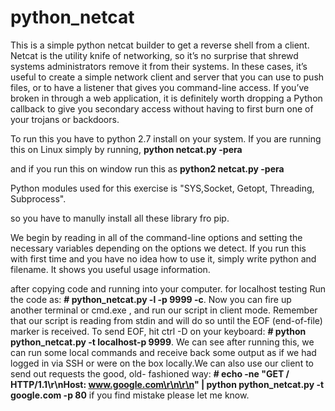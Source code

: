# python_netcat
This is a simple python netcat builder to get a reverse shell from a client.
Netcat is the utility knife of networking, so it’s no surprise that shrewd systems administrators remove it from their systems.
In these cases, it’s useful to create a simple network client
and server that you can use to push files, or to have a listener that gives you
command-line access. If you’ve broken in through a web application, it is
definitely worth dropping a Python callback to give you secondary access
without having to first burn one of your trojans or backdoors.

To run this you have to python 2.7 install on your system.
If you are running this on Linux simply by running,
**python netcat.py -pera**

and if you run this on window run this as 
**python2 netcat.py -pera**

Python modules used for this exercise is 
"SYS,Socket, Getopt, Threading, Subprocess".

so you have to manully install all these library fro pip.

We begin by reading in all of the command-line options and setting the necessary variables depending on the options we detect.
If you run this with first time and you have no idea how to use it, simply write python and filename. It shows you useful usage information.

after copying code and running into your computer. for localhost testing Run the code as:
**# python_netcat.py -l -p 9999 -c**.
Now you can fire up another terminal or cmd.exe , and run our script in
client mode. Remember that our script is reading from stdin and will do so
until the EOF (end-of-file) marker is received. To send EOF, hit ctrl -D on
your keyboard:
**# python python_netcat.py -t localhost-p 9999**.
We can see after running this, we can run some local commands and
receive back some output as if we had logged in via SSH or were on the
box locally.We can also use our client to send out requests the good, old-
fashioned way:
**# echo -ne "GET / HTTP/1.1\r\nHost: www.google.com\r\n\r\n" | python python_netcat.py -t google.com -p 80**
if you find mistake please let me know.
